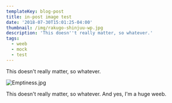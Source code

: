 ```yaml
---
templateKey: blog-post
title: in-post image test
date: '2018-07-30T15:01:25-04:00'
thumbnail: /img/rakugo-shinjuu-wp.jpg
description: 'This doesn''t really matter, so whatever.'
tags:
  - weeb
  - mock
  - test
---
```

This doesn't really matter, so whatever.

![Emptiness.jpg](/img/houseki-emptiness.jpg)

This doesn't really matter, so whatever. And yes, I'm a huge weeb.
